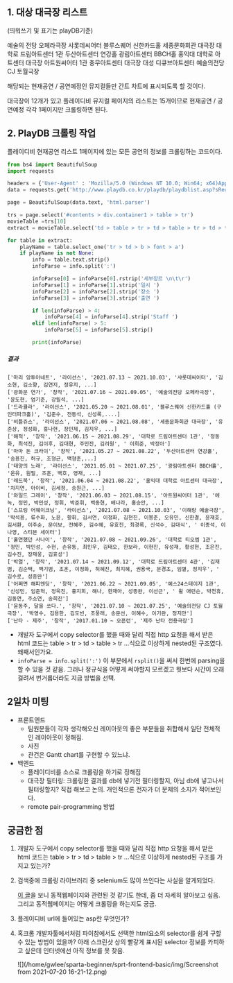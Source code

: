 ## 1. 대상 대극장 리스트

(띄워쓰기 및 표기는 playDB기준)

예술의 전당 오페라극장
샤롯데씨어터
블루스퀘어 신한카드홀
세종문화회관 대극장
대학로 드림아트센터 1관
두산아트센터 연강홀
광림아트센터 BBCH홀
홍익대 대학로 아트센터 대극장
아트원씨어터 1관
충무아트센터 대극장
대성 디큐브아트센터
예술의전당 CJ 토월극장 

해당되는 현재공연 / 공연예정인 뮤지컬들만 간트 차트에 표시되도록 할 것이다.

대극장이 12개가 있고 플레이디비 뮤지컬 페이지의 리스트는 15개이므로  현재공연 / 공연예정 각각 1페이지만 크롤링하면 된다.

## 2.  PlayDB 크롤링 작업

플레이디비 현재공연 리스트 1페이지에 있는 모든 공연의 정보를 크롤링하는 코드이다.

```python
from bs4 import BeautifulSoup
import requests

headers = {'User-Agent' : 'Mozilla/5.0 (Windows NT 10.0; Win64; x64)AppleWebKit/537.36 (KHTML, like Gecko) Chrome/73.0.3683.86 Safari/537.36'}
data = requests.get('http://www.playdb.co.kr/playdb/playdblist.asp?sReqMainCategory=000001&sReqSubCategory=&sReqDistrict=&sReqTab=2&sPlayType=2&sStartYear=&sSelectType=2', headers=headers)

page = BeautifulSoup(data.text, 'html.parser')

trs = page.select('#contents > div.container1 > table > tr')
movieTable =trs[10]
extract = movieTable.select('td > table > tr > td > table > tr > td > table > tr > td > table')

for table in extract:
    playName = table.select_one('tr > td > b > font > a')
    if playName is not None:
        info = table.text.strip()
        infoParse = info.split(':')

        infoParse[0] = infoParse[0].rstrip('세부장르 \n\t\r')
        infoParse[1] = infoParse[1].strip('일시 ')
        infoParse[2] = infoParse[2].strip('장소 ')
        infoParse[3] = infoParse[3].strip('출연 ')

        if len(infoParse) > 4:
            infoParse[4] = infoParse[4].strip('Staff ')
        elif len(infoParse) > 5:
            infoParse[5] = infoParse[5].strip()

        print(infoParse)   
```

##### 결과

```
['마리 앙투아네트', '라이선스', '2021.07.13 ~ 2021.10.03', '샤롯데씨어터', '김소현, 김소향, 김연지, 정유지, ...]
['광화문 연가', '창작', '2021.07.16 ~ 2021.09.05', '예술의전당 오페라극장', '윤도현, 엄기준, 강필석, ...]
['드라큘라', '라이선스', '2021.05.20 ~ 2021.08.01', '블루스퀘어 신한카드홀 (구 인터파크홀)', '김준수, 전동석, 신성록,....]
['비틀쥬스', '라이선스', '2021.07.06 ~ 2021.08.08', '세종문화회관 대극장', '유준상, 정성화, 홍나현, 장민제, 김지우, ...]
['해적', '창작', '2021.06.15 ~ 2021.08.29', '대학로 드림아트센터 1관', '정동화, 최석진, 김이후, 김대현, 주민진, 김려원', ' 이희준, 박정아']
['마마 돈 크라이', '창작', '2021.05.27 ~ 2021.08.22', '두산아트센터 연강홀', '송용진, 허규, 조형균, 백형훈,...]
['태양의 노래', '라이선스', '2021.05.01 ~ 2021.07.25', '광림아트센터 BBCH홀', '온유, 원필, 조훈, 백호, 영재, ...]
['레드북', '창작', '2021.06.04 ~ 2021.08.22', '홍익대 대학로 아트센터 대극장', '차지연, 아이비, 김세정, 송원근, ...]
['와일드 그레이', '창작', '2021.06.03 ~ 2021.08.15', '아트원씨어터 1관', '에녹, 정민, 박민성, 정휘, 박준휘, 백동현, 배나라, 홍승안, ...]
['스프링 어웨이크닝', '라이선스', '2021.07.08 ~ 2021.10.03', '이해랑 예술극장', '박석용, 류수화, 노윤, 황휘, 김서연, 이정화, 김현진, 이봉준, 오유민, 신한결, 윤재호, 김서환, 이주순, 문이보, 전혜주, 김수혜, 유효진, 최경록, 신석수, 김대식', ' 이종석, 이나영, 스티븐 세이터']
['홀연했던 사나이', '창작', '2021.07.08 ~ 2021.09.26', '대학로 티오엠 1관', '정민, 박민성, 수현, 손유동, 최민우, 김태오, 한보라, 이현진, 유성재, 황성현, 조은진, 김수진, 장재웅, 김효성']
['박열', '창작', '2021.07.14 ~ 2021.09.12', '대학로 드림아트센터 4관', '김재범, 김순택, 백기범, 조훈, 이정화, 허혜진, 최지혜, 권용국, 문경초, 임별, 정지우', ' 김수로, 성종완']
['어쩌면 해피엔딩', '창작', '2021.06.22 ~ 2021.09.05', '예스24스테이지 1관', '신성민, 임준혁, 정욱진, 홍지희, 해나, 한재아, 성종완, 이선근', ' 윌 애런슨, 박천휴, 김동연, 주소연, 송희진']
['윤동주, 달을 쏘다.', '창작', '2021.07.10 ~ 2021.07.25', '예술의전당 CJ 토월극장', '박영수, 김용한, 김도빈, 조풍래, 송문선, 이혜수, 이기완, 정지만']
['난타 - 제주', '창작', '2017.01.10 ~ 오픈런', '제주 난타 전용극장']

```

- 개발자 도구에서 copy selector를 했을 때와 달리 직접 http 요청을 해서 받은 html 코드는 table >  tr > td > table > tr ...식으로 이상하게 nested된 구조였다. 왜째서인가요.
- `infoParse = info.split(':')` 이 부분에서 `rsplit()`을 써서 한번에 parsing을 할 수 있을 것 같음. 그러나 정규식을 어떻게 써야할지 모르겠고 뭣보다 시간이 오래 걸려서 번거롭더라도 지금 방법을 선택. 



## 2일차 미팅

- 프론트엔드
  - 팀원분들이 각자 생각해오신 레이아웃의 좋은 부분들을 취합해서 일단 전체적인 레이아웃이 정해짐.
  - 사진
  - 관건은 Gantt chart를 구현할 수 있느냐.
- 백엔드
  - 플레이디비를 소스로 크롤링을 하기로 정해짐
  - 대극장 필터링: 크롤링한 결과를 db에 넣기전 필터링할지, 아님 db에 넣고나서 필터링할지? 직접 해보고 논의. 개인적으론 전자가 더 문제의 소지가 적어보인다.
  -  remote pair-programming 방법



## 궁금한 점  

1. 개발자 도구에서 copy selector를 했을 때와 달리 직접 http 요청을 해서 받은 html 코드는 table >  tr > td > table > tr ...식으로 이상하게 nested된 구조를 가지고 있는가? 

2. 검색중에 크롤링 라이브러리 중 selenium도 많이 쓰인다는 사실을 알게되었다. 

   [이 글](http://www.gisdeveloper.co.kr/?p=10902)을 보니 동적웹페이지와 관련된 것 같기도 한데, 좀 더 자세히 알아보고 싶음. 그리고 동적웹페이지는 어떻게 크롤링을 하는지도 궁금.

3. 플레이디비 url에 들어있는 asp란 무엇인가?

4. 혹크롬 개발자툴에서처럼 파이참에서도 선택한 html요소의 selector를 쉽게 구할 수 있는 방법이 있을까? 아래 스크린샷 상의 빨갛게 표시된 selector 정보를 카피하고 싶은데 인터넷에선 아직 정보를 못 찾음.

   ![](/home/gwlee/sparta-beginner/sprt-frontend-basic/img/Screenshot from 2021-07-20 16-21-12.png)